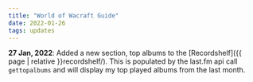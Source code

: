 ```yaml
---
title: "World of Wacraft Guide"
date: 2022-01-26
tags: updates
---
```


**27 Jan, 2022**: Added a new section, top albums to the [Recordshelf]({{ page | relative }}recordshelf/). This is populated by the last.fm api call `gettopalbums` and will display my top played albums from the last month.
